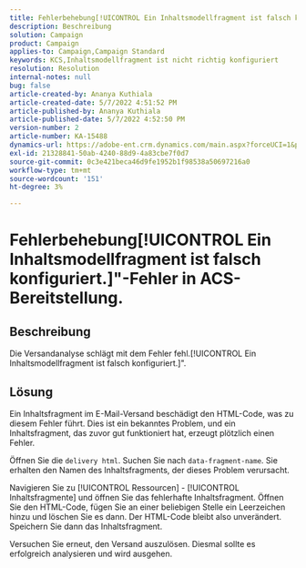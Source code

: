 ```yaml
---
title: Fehlerbehebung[!UICONTROL Ein Inhaltsmodellfragment ist falsch konfiguriert.]"-Fehler in ACS-Bereitstellung.
description: Beschreibung
solution: Campaign
product: Campaign
applies-to: Campaign,Campaign Standard
keywords: KCS,Inhaltsmodellfragment ist nicht richtig konfiguriert
resolution: Resolution
internal-notes: null
bug: false
article-created-by: Ananya Kuthiala
article-created-date: 5/7/2022 4:51:52 PM
article-published-by: Ananya Kuthiala
article-published-date: 5/7/2022 4:52:50 PM
version-number: 2
article-number: KA-15488
dynamics-url: https://adobe-ent.crm.dynamics.com/main.aspx?forceUCI=1&pagetype=entityrecord&etn=knowledgearticle&id=e0b342fe-25ce-ec11-a7b5-0022480a8e40
exl-id: 21328841-50ab-4240-88d9-4a83cbe7f0d7
source-git-commit: 0c3e421beca46d9fe1952b1f98538a50697216a0
workflow-type: tm+mt
source-wordcount: '151'
ht-degree: 3%

---
```


# Fehlerbehebung[!UICONTROL Ein Inhaltsmodellfragment ist falsch konfiguriert.]&quot;-Fehler in ACS-Bereitstellung.

## Beschreibung

Die Versandanalyse schlägt mit dem Fehler fehl.[!UICONTROL Ein Inhaltsmodellfragment ist falsch konfiguriert.]&quot;.

## Lösung


Ein Inhaltsfragment im E-Mail-Versand beschädigt den HTML-Code, was zu diesem Fehler führt. Dies ist ein bekanntes Problem, und ein Inhaltsfragment, das zuvor gut funktioniert hat, erzeugt plötzlich einen Fehler.

Öffnen Sie die `delivery html`. Suchen Sie nach `data-fragment-name`. Sie erhalten den Namen des Inhaltsfragments, der dieses Problem verursacht.

Navigieren Sie zu [!UICONTROL Ressourcen] - [!UICONTROL Inhaltsfragmente] und öffnen Sie das fehlerhafte Inhaltsfragment. Öffnen Sie den HTML-Code, fügen Sie an einer beliebigen Stelle ein Leerzeichen hinzu und löschen Sie es dann. Der HTML-Code bleibt also unverändert. Speichern Sie dann das Inhaltsfragment.

Versuchen Sie erneut, den Versand auszulösen. Diesmal sollte es erfolgreich analysieren und wird ausgehen.
